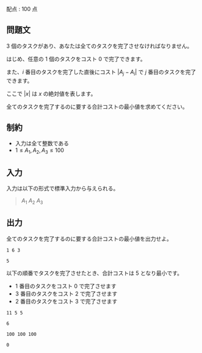 配点 : $100$ 点

## 問題文

$3$ 個のタスクがあり、あなたは全てのタスクを完了させなければなりません。

はじめ、任意の $1$ 個のタスクをコスト $0$ で完了できます。

また、$i$ 番目のタスクを完了した直後にコスト $|A_j - A_i|$ で $j$ 番目のタスクを完了できます。

ここで $|x|$ は $x$ の絶対値を表します。

全てのタスクを完了するのに要する合計コストの最小値を求めてください。

## 制約

- 入力は全て整数である
- $1 \leq A_1, A_2, A_3 \leq 100$

## 入力

入力は以下の形式で標準入力から与えられる。

> $A_1$ $A_2$ $A_3$

## 出力

全てのタスクを完了するのに要する合計コストの最小値を出力せよ。

```input1
1 6 3
```

```output1
5
```

以下の順番でタスクを完了させたとき、合計コストは $5$ となり最小です。

- $1$ 番目のタスクをコスト $0$ で完了させます
- $3$ 番目のタスクをコスト $2$ で完了させます
- $2$ 番目のタスクをコスト $3$ で完了させます

```input2
11 5 5
```

```output2
6
```

```input3
100 100 100
```

```output3
0
```